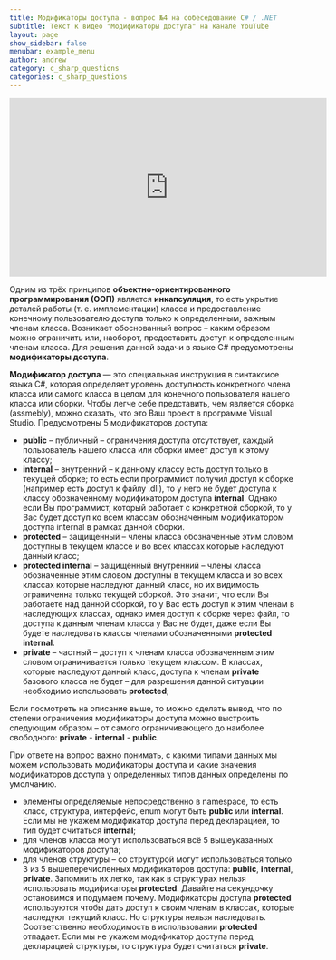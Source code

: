 ```yaml
---
title: Модификаторы доступа - вопрос №4 на собеседование C# / .NET
subtitle: Текст к видео "Модификаторы доступа" на канале YouTube
layout: page
show_sidebar: false
menubar: example_menu
author: andrew
category: c_sharp_questions
categories: c_sharp_questions
---
```


<center>
<iframe width="560" height="315" src="https://www.youtube.com/embed/_qdwM0NY2Dk" 
frameborder="0" allow="accelerometer; autoplay; 
encrypted-media; gyroscope; picture-in-picture" allowfullscreen></iframe>
</center>

Одним из трёх принципов **объектно-ориентированного программирования (ООП)** является **инкапсуляция**, то есть укрытие деталей работы (т. е. имплементации) класса и предоставление 
конечному пользователю доступа только к определенным, важным членам класса. Возникает обоснованный вопрос – каким образом можно ограничить или, наоборот, предоставить доступ 
к определенным членам класса. Для решения данной задачи в языке C# предусмотрены **модификаторы доступа**.

**Модификатор доступа** — это специальная инструкция в синтаксисе языка C#, которая определяет уровень доступность конкретного члена класса или самого класса в целом для конечного 
пользователя нашего класса или сборки. Чтобы легче себе представить, чем является сборка (assmebly), можно сказать, что это Ваш проект в программе Visual Studio. Предусмотрены 
5 модификаторов доступа:

 - **public** – публичный – ограничения доступа отсутствует, каждый пользователь нашего класса или сборки имеет доступ к этому классу;
 - **internal** – внутренний – к данному классу есть доступ только в текущей сборке; то есть если программист получил доступ к сборке (например есть доступ к файлу .dll), то у него не 
 будет доступа к классу обозначенному модификатором доступа **internal**. Однако если Вы программист, который работает с конкретной сборкой, то у Вас будет доступ ко всем классам 
 обозначенным модификатором доступа internal в рамках данной сборки.
 - **protected** – защищенный – члены класса обозначенные этим словом доступны в текущем классе и во всех классах которые наследуют данный класс;
 - **protected internal** – защищённый внутренний  – члены класса обозначенные этим словом доступны в текущем класса и во всех классах которые наследуют данный класс, но их видимость 
 ограниченна только текущей сборкой. Это значит, что если Вы работаете над данной сборкой, то у Вас есть доступ к этим членам в  наследующих классах, однако имея доступ к сборке 
 через файл, то доступа к данным членам класса у Вас не будет, даже если Вы будете наследовать классы членами обозначенными **protected internal**.
 - **private** – частный – доступ к членам класса обозначенным этим словом ограничивается только текущем классом. В классах, которые наследуют данный класс, доступа к членам **private** 
 базового класса не будет – для разрешения данной ситуации необходимо использовать **protected**;
 
Если посмотреть на описание выше, то можно сделать вывод, что по степени ограничения модификаторы доступа можно выстроить следующим образом – от самого ограничивающего до наиболее 
свободного: **private** - **internal** - **public**. 

При ответе на вопрос важно понимать, с какими типами данных мы можем использовать модификаторы доступа и какие значения модификаторов доступа у определенных типов данных определены 
по умолчанию.

 - элементы определяемые непосредственно в namespace, то есть класс, структура, интерфейс, enum могут быть **public** или **internal**. Если мы не укажем модификатор доступа перед 
декларацией, то тип будет считаться **internal**;
 - для членов класса могут использоваться всё 5 вышеуказанных модификаторов доступа;
 - для членов структуры – со структурой могут использоваться только 3 из 5 вышеперечисленных модификаторов доступа: **public**, **internal**, **private**. Запомнить их легко, так 
 как в структурах нельзя использовать модификаторы **protected**. Давайте на секундочку остановимся и подумаем почему. Модификаторы доступа **protected** используются чтобы дать 
 доступ к своим членам в классах, которые наследуют текущий класс. Но структуры нельзя наследовать. Соответственно необходимость в использовании **protected** отпадает. Если мы не 
 укажем модификатор доступа перед декларацией структуры, то структура будет считаться **private**.
